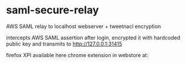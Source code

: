 # saml-secure-relay
AWS SAML relay to localhost webserver + tweetnacl encryption

intercepts AWS SAML assertion after login, encrypted it with hardcoded public key and transmits to http://127.0.0.1:31415

firefox XPI available here
chrome extension in webstore at: 
